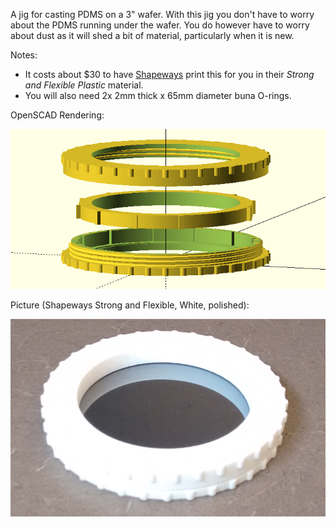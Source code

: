 
A jig for casting PDMS on a 3" wafer. With this jig you don't have to worry about the PDMS running under the wafer. You do however have to worry about dust as it will shed a bit of material, particularly when it is new.

Notes:
* It costs about $30 to have [Shapeways](http://http://www.shapeways.com/) print this for you in their *Strong and Flexible Plastic* material.
* You will also need 2x 2mm thick x 65mm diameter buna O-rings.

OpenSCAD Rendering:

![Image of PDMS caster](pdms_caster_openscad.png)

Picture (Shapeways Strong and Flexible, White, polished):

![Image of PDMS caster](pdms_caster.png)
